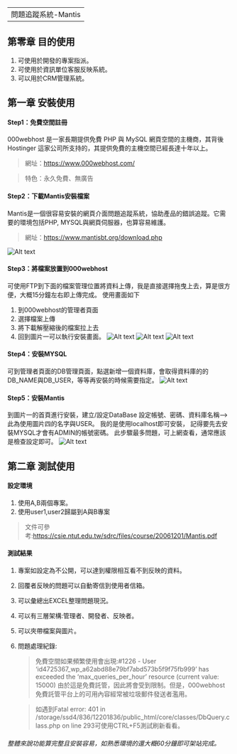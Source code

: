 <table>
    <tr>
        <td>問題追蹤系統-Mantis</td>
    </tr>
</table>

## 第零章 目的使用
1.  可使用於開發的專案指派。
2.  可使用於資訊單位客服反映系統。
3.  可以用於CRM管理系統。

## 第一章 安裝使用
#### Step1：免費空間註冊
000webhost 是一家長期提供免費 PHP 與 MySQL 網頁空間的主機商，其背後 Hostinger 這家公司所支持的，其提供免費的主機空間已經長達十年以上。
> 網址：https://www.000webhost.com/

> 特色：永久免費、無廣告

#### Step2：下載Mantis安裝檔案
Mantis是一個很容易安裝的網頁介面問題追蹤系統，協助產品的錯誤追蹤。它需要的環境包括PHP, MYSQL與網頁伺服器，也算容易維護。
> 網址：https://www.mantisbt.org/download.php

![Alt text](https://imgur.com/ukZKFt0.png)


#### Step3：將檔案放置到000webhost
可使用FTP到下面的檔案管理位置將資料上傳，我是直接選擇拖曳上去，算是很方便，大概15分鐘左右即上傳完成。
使用畫面如下
1. 到000webhost的管理者頁面
2. 選擇檔案上傳
3. 將下載解壓縮後的檔案拉上去
4. 回到圖片一可以執行安裝畫面。
![Alt text](https://imgur.com/FIA9qwh.png)
![Alt text](https://imgur.com/Z8ZSFQX.png)
![Alt text](https://imgur.com/R9QVmV2.png)

#### Step4：安裝MYSQL
可到管理者頁面的DB管理頁面，點選新增一個資料庫，會取得資料庫的的DB_NAME與DB_USER，等等再安裝的時候需要指定。
![Alt text](https://imgur.com/IoubNDh.png)

#### Step5：安裝Mantis
到圖片一的首頁進行安裝，建立/設定DataBase
設定帳號、密碼、資料庫名稱-->此為使用圖片四的名字與USER。
我的是使用localhost即可安裝，
記得要先去安裝MYSQL才會有ADMIN的帳號密碼。
此步驟最多問題，可上網查看，通常應該是檢查設定即可。
![Alt text](https://imgur.com/5SX4NmB.png)

## 第二章 測試使用
#### 設定環境
1. 使用A,B兩個專案。
2. 使用user1,user2歸屬到A與B專案

> 文件可參考:https://csie.ntut.edu.tw/sdrc/files/course/20061201/Mantis.pdf

#### 測試結果
1. 專案如設定為不公開，可以達到權限相互看不到反映的資料。
2. 回覆者反映的問題可以自動寄信到使用者信箱。
3. 可以彙總出EXCEL整理問題現況。
4. 可以有三層架構:管理者、開發者、反映者。
5. 可以夾帶檔案與圖片。
6. 問題處理紀錄:
   > 免費空間如果頻繁使用會出現:#1226 - User ‘id4725367_wp_a62abd88e79bf7abd573b5f9f75fb999’ has exceeded the ‘max_queries_per_hour’ resource (current value: 15000)  由於這是免費託管，因此將會受到限制。但是，000webhost免費託管平台上的可用內容經常被垃圾郵件發送者濫用。

   >如遇到Fatal error: 401 in /storage/ssd4/836/12201836/public_html/core/classes/DbQuery.class.php on line 293可使用CTRL+F5測試刷新看看。
###### 整體來說功能算完整且安裝容易，如熟悉環境的還大概60分鐘即可架站完成。
